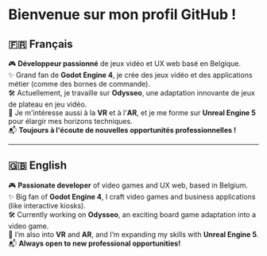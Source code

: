 # Bienvenue sur mon profil GitHub !

## 🇫🇷 Français

🎮 **Développeur passionné** de jeux vidéo et UX web basé en Belgique.  
✨ Grand fan de **Godot Engine 4**, je crée des jeux vidéo et des applications métier (comme des bornes de commande).  
🛠 Actuellement, je travaille sur **Odysseo**, une adaptation innovante de jeux de plateau en jeu vidéo.  
🚀 Je m'intéresse aussi à la **VR** et à l'**AR**, et je me forme sur **Unreal Engine 5** pour élargir mes horizons techniques.  
📬 **Toujours à l'écoute de nouvelles opportunités professionnelles !**  

---

## 🇬🇧 English

🎮 **Passionate developer** of video games and UX web, based in Belgium.  
✨ Big fan of **Godot Engine 4**, I craft video games and business applications (like interactive kiosks).  
🛠 Currently working on **Odysseo**, an exciting board game adaptation into a video game.  
🚀 I’m also into **VR** and **AR**, and I’m expanding my skills with **Unreal Engine 5**.  
📬 **Always open to new professional opportunities!**

